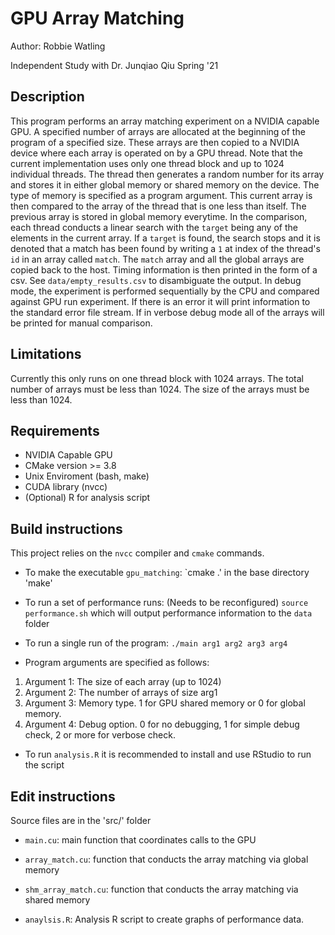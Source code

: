 # GPU Array Matching

Author: Robbie Watling

Independent Study with Dr. Junqiao Qiu Spring '21

## Description
This program performs an array matching experiment on a NVIDIA capable GPU. A specified number of arrays are allocated at the beginning of the program of a specified size. These arrays are then copied to a NVIDIA device where each array is operated on by a GPU thread. Note that the current implementation uses only one thread block and up to 1024 individual threads. The thread then generates a random number for its array and stores it in either global memory or shared memory on the device. The type of memory is specified as a program argument. This current array is then compared to the array of the thread that is one less than itself. The previous array is stored in global memory everytime. In the comparison, each thread conducts a linear search with the `target` being any of the elements in the current array. If a `target` is found, the search stops and it is denoted that a match has been found by writing a `1` at index of the thread's `id` in an array called `match`. The `match` array and all the global arrays are copied back to the host. Timing information is then printed in the form of a csv. See `data/empty_results.csv` to disambiguate the output. In debug mode, the experiment is performed sequentially by the CPU and compared against GPU run experiment. If there is an error it will print information to the standard error file stream. If in verbose debug mode all of the arrays will be printed for manual comparison.

## Limitations
Currently this only runs on one thread block with 1024 arrays.
The total number of arrays must be less than 1024.
The size of the arrays must be less than 1024.

## Requirements
* NVIDIA Capable GPU
* CMake version >= 3.8
* Unix Enviroment (bash, make)
* CUDA library (nvcc)
* (Optional) R for analysis script

## Build instructions
This project relies on the `nvcc` compiler and `cmake` commands.

* To make the executable `gpu_matching`:
`cmake .' in the base directory
'make'

* To run a set of performance runs:
(Needs to be reconfigured)
`source performance.sh`
which will output performance information to the `data` folder

* To run a single run of the program:
`./main arg1 arg2 arg3 arg4`

* Program arguments are specified as follows:
1) Argument 1: The size of each array (up to 1024)
2) Argument 2: The number of arrays of size arg1
3) Argument 3: Memory type. 1 for GPU shared memory or 0 for global memory.
4) Argument 4: Debug option. 0 for no debugging, 1 for simple debug check, 2 or more for verbose check.

* To run `analysis.R` it is recommended to install and use RStudio to run the script

## Edit instructions
Source files are in the 'src/' folder
* `main.cu`: main function that coordinates calls to the GPU
* `array_match.cu`: function that conducts the array matching via global memory

* `shm_array_match.cu`: function that conducts the array matching via shared memory

* `anaylsis.R`: Analysis R script to create graphs of performance data.
